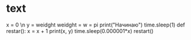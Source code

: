 # text
x = 0 \n
y = weidght
weidght = w = pi
print("Начинаю")
time.sleep(1)
def restar():
   x = x + 1
   print(x, y)
   time.sleep(0.000001*x)
restart()
